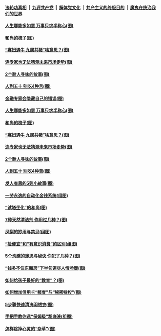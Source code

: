 

####  [法轮功真相](../../../../basic/blob/master/README.md?t=03200901) &nbsp;|&nbsp; [九评共产党](../../../../9ping.md/blob/master/README.md?t=03200901) &nbsp;|&nbsp; [解体党文化](../../../../jtdwh.md/blob/master/README.md?t=03200901)  &nbsp;|&nbsp; [共产主义的终极目的](../../../../gczydzjmd.md/blob/master/README.md?t=03200901) &nbsp;|&nbsp; [魔鬼在统治我们的世界](../../../../mgztzwmdsj.md/blob/master/README.md?t=03200901) 

#### [人生哪能多如意 万事只求半称心(图)](../pages/p8/965436.md?t=03200901) 

#### [和尚的梳子(图)](../pages/p8/965775.md?t=03200901) 

#### [“寡妇遇牛 九屠共猪”啥意思？(图)](../pages/p8/965966.md?t=03200901) 

#### [连专家也无法猜测未来市场走势(图)](../pages/p8/965949.md?t=03200901) 

#### [2个耐人寻味的故事(图)](../pages/p8/965430.md?t=03200901) 

#### [人到五十 别吃4种苦(图)](../pages/p8/965929.md?t=03200901) 

#### [金融专家会隐藏自己的错误(图)](../pages/p8/965919.md?t=03200901) 

#### [人生哪能多如意 万事只求半称心(图)](../pages/p8/965436.md?t=03200901) 

#### [和尚的梳子(图)](../pages/p8/965775.md?t=03200901) 

#### [“寡妇遇牛 九屠共猪”啥意思？(图)](../pages/p8/965966.md?t=03200901) 

#### [连专家也无法猜测未来市场走势(图)](../pages/p8/965949.md?t=03200901) 

#### [2个耐人寻味的故事(图)](../pages/p8/965430.md?t=03200901) 

#### [人到五十 别吃4种苦(图)](../pages/p8/965929.md?t=03200901) 

#### [发人省思的5则小故事(图)](../pages/p8/927413.md?t=03200901) 

#### [一劳永逸的自动化金钱系统(组图)](../pages/p8/965857.md?t=03200901) 

#### [“试塔坐化”的和尚(图)](../pages/p8/965261.md?t=03200901) 

#### [7种天然清洁剂 你用过几种？(图)](../pages/p8/965425.md?t=03200901) 

#### [凤梨的妙用与禁忌(组图)](../pages/p8/965531.md?t=03200901) 

#### [“捡便宜”和“有意识消费”的区别(组图)](../pages/p8/965732.md?t=03200901) 

#### [5个洗碗的迷思与秘诀 你犯了几种？(图)](../pages/p8/965428.md?t=03200901) 

#### [“钱多不住东厢房”下半句道尽人情冷暖(图)](../pages/p8/965697.md?t=03200901) 

#### [如何给孩子最好的“教育”？(图)](../pages/p8/965273.md?t=03200901) 

#### [如何增加信用卡“额度”与“秘密特权”(图)](../pages/p8/965631.md?t=03200901) 

#### [5步骤快速清洗羽绒衣(图)](../pages/p8/965423.md?t=03200901) 

#### [手把手教你选“保姆级”粉底液(组图)](../pages/p8/961399.md?t=03200901) 

#### [怎样除掉心灵的“杂草”(图)](../pages/p8/965075.md?t=03200901) 

